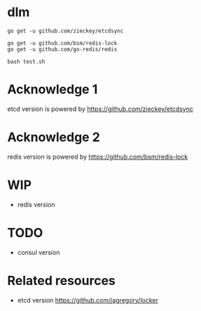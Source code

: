 # dlm

```
go get -u github.com/zieckey/etcdsync

go get -u github.com/bsm/redis-lock
go get -u github.com/go-redis/redis

bash test.sh
```

# Acknowledge 1

etcd version is powered by https://github.com/zieckey/etcdsync

# Acknowledge 2

redis version is powered by https://github.com/bsm/redis-lock

# WIP

* redis version

# TODO

* consul version

# Related resources

* etcd version https://github.com/jagregory/locker
